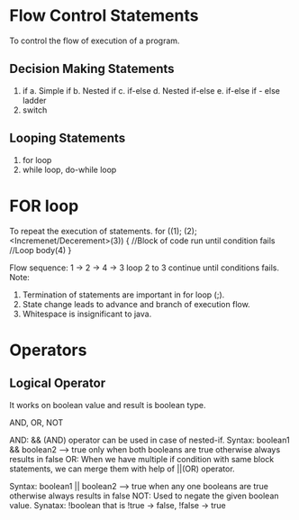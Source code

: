 # Flow Control Statements
To control the flow of execution of a program.

## Decision Making Statements
1. if
    a. Simple if
    b. Nested if
    c. if-else
    d. Nested if-else
    e. if-else if - else ladder
2. switch
## Looping Statements
1. for loop
2. while loop, do-while loop

# FOR loop
To repeat the execution of statements.
for (<initialization>(1); <condition>(2);<Incremenet/Decerement>(3))
{
    //Block of code run until condition fails
    //Loop body(4)
}

Flow sequence:
1 -> 2 -> 4 -> 3
loop 2 to 3 continue until conditions fails.
Note: 
1. Termination of statements are important in for loop (;).
2. State change leads to advance and branch of execution flow.
3. Whitespace is insignificant to java.





# Operators

## Logical Operator 
It works on boolean value and result is boolean type.

AND, OR, NOT

AND:
&& (AND) operator can be used in case of nested-if.
Syntax: boolean1 && boolean2 --> true only when both booleans are true otherwise always results in false
OR:
When we have multiple if condition with same block statements, we can merge them with help of ||(OR) operator.

Syntax: boolean1 || boolean2 --> true when any one booleans are true otherwise always results in false
NOT:
Used to negate the given boolean value.
Synatax: !boolean  that is !true -> false, !false -> true

